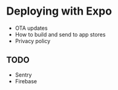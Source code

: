 # Deploying with Expo

- OTA updates
- How to build and send to app stores
- Privacy policy

## TODO

- Sentry
- Firebase
